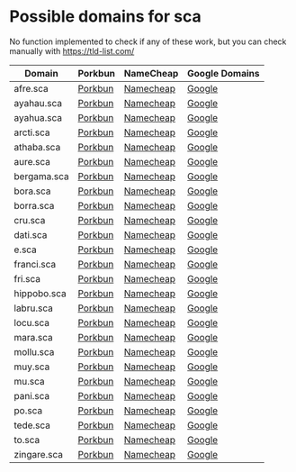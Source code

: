 # Possible domains for sca

No function implemented to check if any of these work, but you can check manually with https://tld-list.com/

| Domain | Porkbun | NameCheap | Google Domains |
|---|---|---|---|
| afre.sca | [Porkbun](https://porkbun.com/checkout/search?prb=e814663da1&tlds=&idnLanguage=&search=search&q=afre.sca) | [Namecheap](https://www.namecheap.com/domains/registration/results/?domain=afre.sca) | [Google](https://domains.google.com/registrar/search?searchTerm=afre.sca) |
| ayahau.sca | [Porkbun](https://porkbun.com/checkout/search?prb=e814663da1&tlds=&idnLanguage=&search=search&q=ayahau.sca) | [Namecheap](https://www.namecheap.com/domains/registration/results/?domain=ayahau.sca) | [Google](https://domains.google.com/registrar/search?searchTerm=ayahau.sca) |
| ayahua.sca | [Porkbun](https://porkbun.com/checkout/search?prb=e814663da1&tlds=&idnLanguage=&search=search&q=ayahua.sca) | [Namecheap](https://www.namecheap.com/domains/registration/results/?domain=ayahua.sca) | [Google](https://domains.google.com/registrar/search?searchTerm=ayahua.sca) |
| arcti.sca | [Porkbun](https://porkbun.com/checkout/search?prb=e814663da1&tlds=&idnLanguage=&search=search&q=arcti.sca) | [Namecheap](https://www.namecheap.com/domains/registration/results/?domain=arcti.sca) | [Google](https://domains.google.com/registrar/search?searchTerm=arcti.sca) |
| athaba.sca | [Porkbun](https://porkbun.com/checkout/search?prb=e814663da1&tlds=&idnLanguage=&search=search&q=athaba.sca) | [Namecheap](https://www.namecheap.com/domains/registration/results/?domain=athaba.sca) | [Google](https://domains.google.com/registrar/search?searchTerm=athaba.sca) |
| aure.sca | [Porkbun](https://porkbun.com/checkout/search?prb=e814663da1&tlds=&idnLanguage=&search=search&q=aure.sca) | [Namecheap](https://www.namecheap.com/domains/registration/results/?domain=aure.sca) | [Google](https://domains.google.com/registrar/search?searchTerm=aure.sca) |
| bergama.sca | [Porkbun](https://porkbun.com/checkout/search?prb=e814663da1&tlds=&idnLanguage=&search=search&q=bergama.sca) | [Namecheap](https://www.namecheap.com/domains/registration/results/?domain=bergama.sca) | [Google](https://domains.google.com/registrar/search?searchTerm=bergama.sca) |
| bora.sca | [Porkbun](https://porkbun.com/checkout/search?prb=e814663da1&tlds=&idnLanguage=&search=search&q=bora.sca) | [Namecheap](https://www.namecheap.com/domains/registration/results/?domain=bora.sca) | [Google](https://domains.google.com/registrar/search?searchTerm=bora.sca) |
| borra.sca | [Porkbun](https://porkbun.com/checkout/search?prb=e814663da1&tlds=&idnLanguage=&search=search&q=borra.sca) | [Namecheap](https://www.namecheap.com/domains/registration/results/?domain=borra.sca) | [Google](https://domains.google.com/registrar/search?searchTerm=borra.sca) |
| cru.sca | [Porkbun](https://porkbun.com/checkout/search?prb=e814663da1&tlds=&idnLanguage=&search=search&q=cru.sca) | [Namecheap](https://www.namecheap.com/domains/registration/results/?domain=cru.sca) | [Google](https://domains.google.com/registrar/search?searchTerm=cru.sca) |
| dati.sca | [Porkbun](https://porkbun.com/checkout/search?prb=e814663da1&tlds=&idnLanguage=&search=search&q=dati.sca) | [Namecheap](https://www.namecheap.com/domains/registration/results/?domain=dati.sca) | [Google](https://domains.google.com/registrar/search?searchTerm=dati.sca) |
| e.sca | [Porkbun](https://porkbun.com/checkout/search?prb=e814663da1&tlds=&idnLanguage=&search=search&q=e.sca) | [Namecheap](https://www.namecheap.com/domains/registration/results/?domain=e.sca) | [Google](https://domains.google.com/registrar/search?searchTerm=e.sca) |
| franci.sca | [Porkbun](https://porkbun.com/checkout/search?prb=e814663da1&tlds=&idnLanguage=&search=search&q=franci.sca) | [Namecheap](https://www.namecheap.com/domains/registration/results/?domain=franci.sca) | [Google](https://domains.google.com/registrar/search?searchTerm=franci.sca) |
| fri.sca | [Porkbun](https://porkbun.com/checkout/search?prb=e814663da1&tlds=&idnLanguage=&search=search&q=fri.sca) | [Namecheap](https://www.namecheap.com/domains/registration/results/?domain=fri.sca) | [Google](https://domains.google.com/registrar/search?searchTerm=fri.sca) |
| hippobo.sca | [Porkbun](https://porkbun.com/checkout/search?prb=e814663da1&tlds=&idnLanguage=&search=search&q=hippobo.sca) | [Namecheap](https://www.namecheap.com/domains/registration/results/?domain=hippobo.sca) | [Google](https://domains.google.com/registrar/search?searchTerm=hippobo.sca) |
| labru.sca | [Porkbun](https://porkbun.com/checkout/search?prb=e814663da1&tlds=&idnLanguage=&search=search&q=labru.sca) | [Namecheap](https://www.namecheap.com/domains/registration/results/?domain=labru.sca) | [Google](https://domains.google.com/registrar/search?searchTerm=labru.sca) |
| locu.sca | [Porkbun](https://porkbun.com/checkout/search?prb=e814663da1&tlds=&idnLanguage=&search=search&q=locu.sca) | [Namecheap](https://www.namecheap.com/domains/registration/results/?domain=locu.sca) | [Google](https://domains.google.com/registrar/search?searchTerm=locu.sca) |
| mara.sca | [Porkbun](https://porkbun.com/checkout/search?prb=e814663da1&tlds=&idnLanguage=&search=search&q=mara.sca) | [Namecheap](https://www.namecheap.com/domains/registration/results/?domain=mara.sca) | [Google](https://domains.google.com/registrar/search?searchTerm=mara.sca) |
| mollu.sca | [Porkbun](https://porkbun.com/checkout/search?prb=e814663da1&tlds=&idnLanguage=&search=search&q=mollu.sca) | [Namecheap](https://www.namecheap.com/domains/registration/results/?domain=mollu.sca) | [Google](https://domains.google.com/registrar/search?searchTerm=mollu.sca) |
| muy.sca | [Porkbun](https://porkbun.com/checkout/search?prb=e814663da1&tlds=&idnLanguage=&search=search&q=muy.sca) | [Namecheap](https://www.namecheap.com/domains/registration/results/?domain=muy.sca) | [Google](https://domains.google.com/registrar/search?searchTerm=muy.sca) |
| mu.sca | [Porkbun](https://porkbun.com/checkout/search?prb=e814663da1&tlds=&idnLanguage=&search=search&q=mu.sca) | [Namecheap](https://www.namecheap.com/domains/registration/results/?domain=mu.sca) | [Google](https://domains.google.com/registrar/search?searchTerm=mu.sca) |
| pani.sca | [Porkbun](https://porkbun.com/checkout/search?prb=e814663da1&tlds=&idnLanguage=&search=search&q=pani.sca) | [Namecheap](https://www.namecheap.com/domains/registration/results/?domain=pani.sca) | [Google](https://domains.google.com/registrar/search?searchTerm=pani.sca) |
| po.sca | [Porkbun](https://porkbun.com/checkout/search?prb=e814663da1&tlds=&idnLanguage=&search=search&q=po.sca) | [Namecheap](https://www.namecheap.com/domains/registration/results/?domain=po.sca) | [Google](https://domains.google.com/registrar/search?searchTerm=po.sca) |
| tede.sca | [Porkbun](https://porkbun.com/checkout/search?prb=e814663da1&tlds=&idnLanguage=&search=search&q=tede.sca) | [Namecheap](https://www.namecheap.com/domains/registration/results/?domain=tede.sca) | [Google](https://domains.google.com/registrar/search?searchTerm=tede.sca) |
| to.sca | [Porkbun](https://porkbun.com/checkout/search?prb=e814663da1&tlds=&idnLanguage=&search=search&q=to.sca) | [Namecheap](https://www.namecheap.com/domains/registration/results/?domain=to.sca) | [Google](https://domains.google.com/registrar/search?searchTerm=to.sca) |
| zingare.sca | [Porkbun](https://porkbun.com/checkout/search?prb=e814663da1&tlds=&idnLanguage=&search=search&q=zingare.sca) | [Namecheap](https://www.namecheap.com/domains/registration/results/?domain=zingare.sca) | [Google](https://domains.google.com/registrar/search?searchTerm=zingare.sca) |
